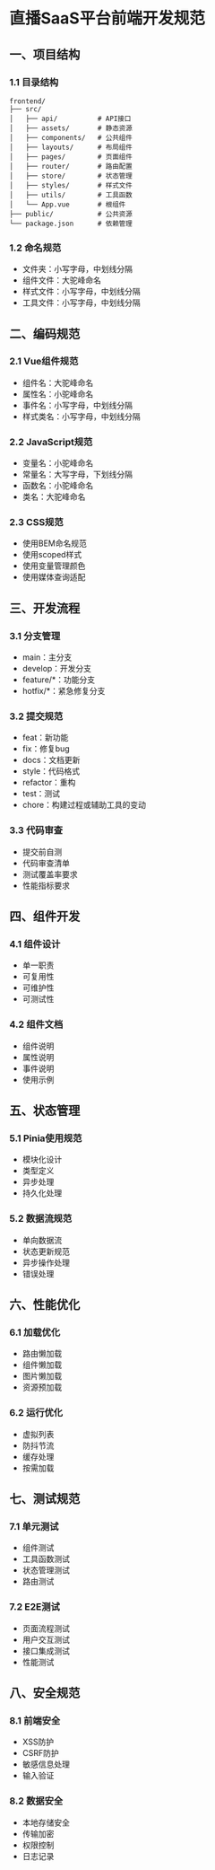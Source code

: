 # 直播SaaS平台前端开发规范

## 一、项目结构

### 1.1 目录结构
```
frontend/
├── src/
│   ├── api/          # API接口
│   ├── assets/       # 静态资源
│   ├── components/   # 公共组件
│   ├── layouts/      # 布局组件
│   ├── pages/        # 页面组件
│   ├── router/       # 路由配置
│   ├── store/        # 状态管理
│   ├── styles/       # 样式文件
│   ├── utils/        # 工具函数
│   └── App.vue       # 根组件
├── public/           # 公共资源
└── package.json      # 依赖管理
```

### 1.2 命名规范
- 文件夹：小写字母，中划线分隔
- 组件文件：大驼峰命名
- 样式文件：小写字母，中划线分隔
- 工具文件：小写字母，中划线分隔

## 二、编码规范

### 2.1 Vue组件规范
- 组件名：大驼峰命名
- 属性名：小驼峰命名
- 事件名：小写字母，中划线分隔
- 样式类名：小写字母，中划线分隔

### 2.2 JavaScript规范
- 变量名：小驼峰命名
- 常量名：大写字母，下划线分隔
- 函数名：小驼峰命名
- 类名：大驼峰命名

### 2.3 CSS规范
- 使用BEM命名规范
- 使用scoped样式
- 使用变量管理颜色
- 使用媒体查询适配

## 三、开发流程

### 3.1 分支管理
- main：主分支
- develop：开发分支
- feature/*：功能分支
- hotfix/*：紧急修复分支

### 3.2 提交规范
- feat：新功能
- fix：修复bug
- docs：文档更新
- style：代码格式
- refactor：重构
- test：测试
- chore：构建过程或辅助工具的变动

### 3.3 代码审查
- 提交前自测
- 代码审查清单
- 测试覆盖率要求
- 性能指标要求

## 四、组件开发

### 4.1 组件设计
- 单一职责
- 可复用性
- 可维护性
- 可测试性

### 4.2 组件文档
- 组件说明
- 属性说明
- 事件说明
- 使用示例

## 五、状态管理

### 5.1 Pinia使用规范
- 模块化设计
- 类型定义
- 异步处理
- 持久化处理

### 5.2 数据流规范
- 单向数据流
- 状态更新规范
- 异步操作处理
- 错误处理

## 六、性能优化

### 6.1 加载优化
- 路由懒加载
- 组件懒加载
- 图片懒加载
- 资源预加载

### 6.2 运行优化
- 虚拟列表
- 防抖节流
- 缓存处理
- 按需加载

## 七、测试规范

### 7.1 单元测试
- 组件测试
- 工具函数测试
- 状态管理测试
- 路由测试

### 7.2 E2E测试
- 页面流程测试
- 用户交互测试
- 接口集成测试
- 性能测试

## 八、安全规范

### 8.1 前端安全
- XSS防护
- CSRF防护
- 敏感信息处理
- 输入验证

### 8.2 数据安全
- 本地存储安全
- 传输加密
- 权限控制
- 日志记录 